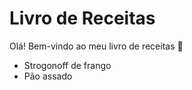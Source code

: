 # Livro de Receitas

Olá! Bem-vindo ao meu livro de receitas :tomato:

- Strogonoff de frango
- Pão assado

